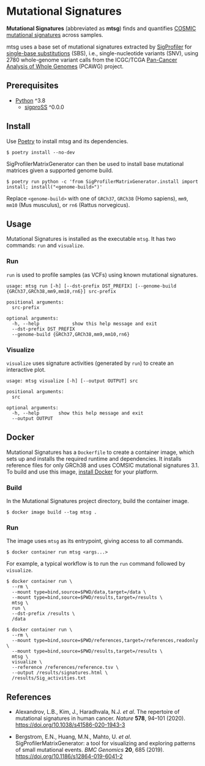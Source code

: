 # Mutational Signatures

**Mutational Signatures** (abbreviated as **mtsg**) finds and quantifies [COSMIC
mutational signatures] across samples.

mtsg uses a base set of mutational signatures extracted by [SigProfiler] for
[single-base substitutions] (SBS), i.e., single-nucleotide variants (SNV),
using 2780 whole-genome variant calls from the ICGC/TCGA [Pan-Cancer Analysis
of Whole Genomes] (PCAWG) project.

[COSMIC mutational signatures]: https://cancer.sanger.ac.uk/cosmic/signatures
[SigProfiler]: https://cancer.sanger.ac.uk/cosmic/signatures/sigprofiler.tt
[single-base substitutions]: https://cancer.sanger.ac.uk/cosmic/signatures/SBS/index.tt
[Pan-Cancer Analysis of Whole Genomes]: https://dcc.icgc.org/pcawg

## Prerequisites

  * [Python] ^3.8
    * [sigproSS] ^0.0.0

[Python]: https://www.python.org/
[sigproSS]: https://github.com/AlexandrovLab/SigProfilerSingleSample

## Install

Use [Poetry] to install mtsg and its dependencies.

```
$ poetry install --no-dev
```

SigProfilerMatrixGenerator can then be used to install base mutational
matrices given a supported genome build.

```
$ poetry run python -c 'from SigProfilerMatrixGenerator.install import install; install("<genome-build>")'
```

Replace `<genome-build>` with one of `GRCh37`, `GRCh38` (Homo sapiens),
`mm9`, `mm10` (Mus musculus), or `rn6` (Rattus norvegicus).

[Poetry]: http://python-poetry.org/

## Usage

Mutational Signatures is installed as the executable `mtsg`. It has two
commands: `run` and `visualize`.

### Run

`run` is used to profile samples (as VCFs) using known mutational signatures.

```
usage: mtsg run [-h] [--dst-prefix DST_PREFIX] [--genome-build {GRCh37,GRCh38,mm9,mm10,rn6}] src-prefix

positional arguments:
  src-prefix

optional arguments:
  -h, --help            show this help message and exit
  --dst-prefix DST_PREFIX
  --genome-build {GRCh37,GRCh38,mm9,mm10,rn6}
```

### Visualize

`visualize` uses signature activities (generated by `run`) to create an
interactive plot.

```
usage: mtsg visualize [-h] [--output OUTPUT] src

positional arguments:
  src

optional arguments:
  -h, --help       show this help message and exit
  --output OUTPUT
```

## Docker

Mutational Signatures has a `Dockerfile` to create a container image, which
sets up and installs the required runtime and dependencies. It installs
reference files for only GRCh38 and uses COMSIC mutational signatures 3.1. To
build and use this image, [install Docker](https://docs.docker.com/install)
for your platform.

### Build

In the Mutational Signatures project directory, build the container image.

```
$ docker image build --tag mtsg .
```

### Run

The image uses `mtsg` as its entrypoint, giving access to all commands.

```
$ docker container run mtsg <args...>
```

For example, a typical workflow is to run the `run` command followed by `visualize`.

```
$ docker container run \
  --rm \
  --mount type=bind,source=$PWD/data,target=/data \
  --mount type=bind,source=$PWD/results,target=/results \
  mtsg \
  run \
  --dst-prefix /results \
  /data

$ docker container run \
  --rm \
  --mount type=bind,source=$PWD/references,target=/references,readonly \
  --mount type=bind,source=$PWD/results,target=/results \
  mtsg \
  visualize \
  --reference /references/reference.tsv \
  --output /results/signatures.html \
  /results/Sig_activities.txt
```

## References

  * Alexandrov, L.B., Kim, J., Haradhvala, N.J. _et al_. The repertoire of
    mutational signatures in human cancer. _Nature_ **578**, 94–101 (2020).
    https://doi.org/10.1038/s41586-020-1943-3

  * Bergstrom, E.N., Huang, M.N., Mahto, U. _et al_.
    SigProfilerMatrixGenerator: a tool for visualizing and exploring patterns
    of small mutational events. _BMC Genomics_ **20**, 685 (2019).
    https://doi.org/10.1186/s12864-019-6041-2
